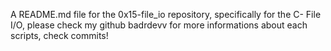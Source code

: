 A README.md file for the 0x15-file_io repository, specifically for the C- File I/O, please check my github badrdevv for more informations about each scripts, check commits!
